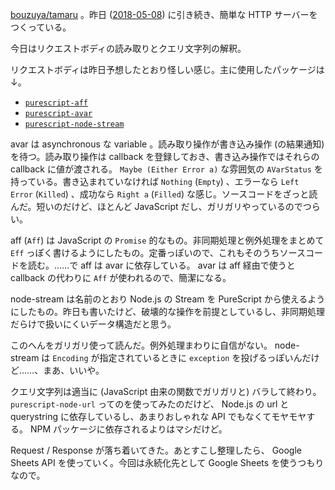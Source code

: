[bouzuya/tamaru][] 。昨日 ([2018-05-08][]) に引き続き、簡単な HTTP サーバーをつくっている。

今日はリクエストボディの読み取りとクエリ文字列の解釈。

リクエストボディは昨日予想したとおり怪しい感じ。主に使用したパッケージは↓。

- [`purescript-aff`][slamdata/purescript-aff]
- [`purescript-avar`][slamdata/purescript-avar]
- [`purescript-node-stream`][purescript-node/purescript-node-streams]

avar は asynchronous な variable 。読み取り操作が書き込み操作 (の結果通知) を待つ。読み取り操作は callback を登録しておき、書き込み操作ではそれらの callback に値が渡される。 `Maybe (Either Error a)` な雰囲気の `AVarStatus` を持っている。書き込まれていなければ `Nothing` (`Empty`) 、エラーなら `Left Error` (`Killed`) 、成功なら `Right a` (`Filled`) な感じ。ソースコードをざっと読んだ。短いのだけど、ほとんど JavaScript だし、ガリガリやっているのでつらい。

aff (`Aff`) は JavaScript の `Promise` 的なもの。非同期処理と例外処理をまとめて `Eff` っぽく書けるようにしたもの。定番っぽいので、これもそのうちソースコードを読む。……で aff は avar に依存している。 avar は aff 経由で使うと callback の代わりに `Aff` が使われるので、簡潔になる。

node-stream は名前のとおり Node.js の Stream を PureScript から使えるようにしたもの。昨日も書いたけど、破壊的な操作を前提としているし、非同期処理だらけで扱いにくいデータ構造だと思う。

このへんをガリガリ使って読んだ。例外処理まわりに自信がない。 node-stream は `Encoding` が指定されているときに `exception` を投げるっぽいんだけど……、まあ、いいや。

クエリ文字列は適当に (JavaScript 由来の関数でガリガリと) バラして終わり。 `purescript-node-url` ってのを使ってみたのだけど、 Node.js の url と querystring に依存しているし、あまりおしゃれな API でもなくてモヤモヤする。 NPM パッケージに依存されるよりはマシだけど。

Request / Response が落ち着いてきた。あとすこし整理したら、 Google Sheets API を使っていく。今回は永続化先として Google Sheets を使うつもりなので。

[2018-05-08]: https://blog.bouzuya.net/2018/05/08/
[bouzuya/tamaru]: https://github.com/bouzuya/tamaru
[purescript-node/purescript-node-streams]: https://github.com/purescript-node/purescript-node-streams
[slamdata/purescript-aff]: https://github.com/slamdata/purescript-aff
[slamdata/purescript-avar]: https://github.com/slamdata/purescript-avar
